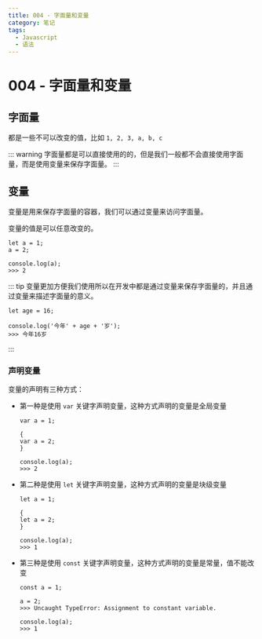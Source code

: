 ```yaml
---
title: 004 - 字面量和变量
category: 笔记
tags:
  - Javascript
  - 语法
---
```


# 004 - 字面量和变量

## 字面量
都是一些不可以改变的值，比如 `1, 2, 3, a, b, c`

::: warning
字面量都是可以直接使用的的，但是我们一般都不会直接使用字面量，而是使用变量来保存字面量。
:::

## 变量
变量是用来保存字面量的容器，我们可以通过变量来访问字面量。

变量的值是可以任意改变的。
```js:no-line-numbers
let a = 1;
a = 2;

console.log(a);
>>> 2
```

::: tip
变量更加方便我们使用所以在开发中都是通过变量来保存字面量的，并且通过变量来描述字面量的意义。

```js:no-line-numbers
let age = 16;

console.log('今年' + age + '岁');
>>> 今年16岁
```
:::

### 声明变量
变量的声明有三种方式：
- 第一种是使用 `var` 关键字声明变量，这种方式声明的变量是全局变量
    ```js:no-line-numbers
    var a = 1;

    {
    var a = 2;
    }

    console.log(a);
    >>> 2
    ```
- 第二种是使用 `let` 关键字声明变量，这种方式声明的变量是块级变量
    ```js:no-line-numbers
    let a = 1;

    {
    let a = 2;
    }

    console.log(a);
    >>> 1
    ```
- 第三种是使用 `const` 关键字声明变量，这种方式声明的变量是常量，值不能改变
    ```js:no-line-numbers
    const a = 1;

    a = 2;
    >>> Uncaught TypeError: Assignment to constant variable.

    console.log(a);
    >>> 1
    ```
